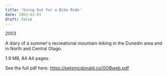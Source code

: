 ```yaml
---
title: 'Going Out for a Bike Ride'
date: 2003-01-01
draft: false
---
```

2003

A diary of a summer's recreational mountain-biking in the Dunedin area and in North and Central Otago.

1.9 MB, 84 A4 pages.

See the full pdf here: https://petemcdonald.co/GOBweb.pdf
